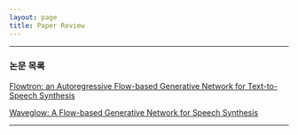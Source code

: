 ```yaml
---
layout: page
title: Paper Review
---
```


---

###  논문 목록 

[Flowtron: an Autoregressive Flow-based Generative Network for Text-to-Speech Synthesis](https://arxiv.org/abs/2005.05957)

[Waveglow: A Flow-based Generative Network for Speech Synthesis](https://ieeexplore.ieee.org/abstract/document/8683143)

---


